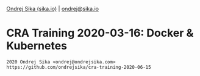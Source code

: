 [Ondrej Sika (sika.io)](https://sika.io) | <ondrej@sika.io>

# CRA Training 2020-03-16: Docker & Kubernetes

    2020 Ondrej Sika <ondrej@ondrejsika.com>
    https://github.com/ondrejsika/cra-training-2020-06-15
